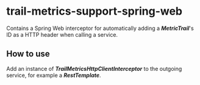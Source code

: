 # trail-metrics-support-spring-web

Contains a Spring Web interceptor for automatically adding a **_MetricTrail_**'s ID as a HTTP header when calling a service.

## How to use

Add an instance of **_TrailMetricsHttpClientInterceptor_** to the outgoing service, for example a **_RestTemplate_**.